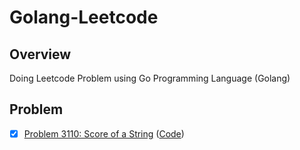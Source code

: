 # Golang-Leetcode

## Overview

Doing Leetcode Problem using Go Programming Language (Golang)

## Problem

- [x] [Problem 3110: Score of a String](https://leetcode.com/problems/score-of-a-string/) ([Code](https://github.com/lebrancconvas/Golang-Leetcode/tree/main/problem3110))
